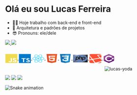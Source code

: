 # Olá eu sou Lucas Ferreira
- 👨‍💻 Hoje trabalho com back-end e front-end
- 🌱 Arquitetura e padrões de projetos
- 😎 Pronouns: ele/dele

<div>
  <a href="https://github.com/LucasFbatista">
  <img height="180em" src="https://github-readme-stats.vercel.app/api?username=LucasFbatista&show_icons=true&theme=tokyonight&include_all_commits=true&count_private=true"/>
  <img height="180em" src="https://github-readme-stats.vercel.app/api/top-langs/?username=LucasFbatista&layout=compact&langs_count=7&theme=tokyonight"/>
</div>
<div style="display: inline_block"><br>
  <img align="center" alt="lucas-Js" height="30" width="40" src="https://raw.githubusercontent.com/devicons/devicon/master/icons/javascript/javascript-plain.svg">
  <img align="center" alt="lucas-Ts" height="30" width="40" src="https://raw.githubusercontent.com/devicons/devicon/master/icons/typescript/typescript-plain.svg">
  <img align="center" alt="lucas-React" height="30" width="40" src="https://raw.githubusercontent.com/devicons/devicon/master/icons/react/react-original.svg">
  <img align="center" alt="lucas-HTML" height="30" width="40" src="https://raw.githubusercontent.com/devicons/devicon/master/icons/html5/html5-original.svg">
  <img align="center" alt="lucas-CSS" height="30" width="40" src="https://raw.githubusercontent.com/devicons/devicon/master/icons/css3/css3-original.svg">
  <img align="center" alt="lucas-Python" height="50" width="50" src="https://raw.githubusercontent.com/devicons/devicon/master/icons/php/php-original.svg">
  <img align="center" alt="lucas-Python" height="30" width="40" src="https://raw.githubusercontent.com/devicons/devicon/master/icons/laravel/laravel-plain.svg">
  <img align="center" alt="lucas-Csharp" height="30" width="40" src="https://raw.githubusercontent.com/devicons/devicon/master/icons/csharp/csharp-original.svg">
  <img align="right" alt="lucas-yoda" height="150" width="180" src="https://s6.gifyu.com/images/Find--Share-on-GIPHY.gif">
</div>
  
  ##
 
<div> 

  <a href="https://www.instagram.com/lucas.fbatista/" target="_blank"><img src="https://img.shields.io/badge/-Instagram-%23E4405F?style=for-the-badge&logo=instagram&logoColor=white" target="_blank"></a>
  <a href = "mailto:lucasferreirabatista5@gmail.com"><img src="https://img.shields.io/badge/Gmail-D14836?style=for-the-badge&logo=gmail&logoColor=white" target="_blank"></a>
  <a href="https://www.linkedin.com/in/lucasferreirabatista/" target="_blank"><img src="https://img.shields.io/badge/-LinkedIn-%230077B5?style=for-the-badge&logo=linkedin&logoColor=white" target="_blank"></a> 
 
  ![Snake animation]()
 
</div>
